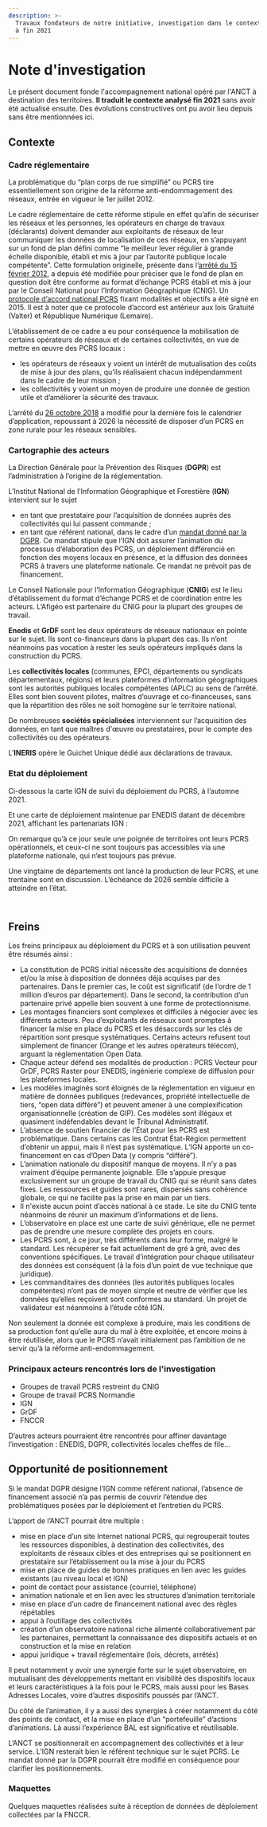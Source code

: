 ```yaml
---
description: >-
  Travaux fondateurs de notre initiative, investigation dans le contexte du PCRS
  à fin 2021
---
```


# Note d'investigation

Le présent document fonde l'accompagnement national opéré par l'ANCT à destination des territoires. **Il traduit le contexte analysé fin 2021** sans avoir été actualisé ensuite. Des évolutions constructives ont pu avoir lieu depuis sans être mentionnées ici.

## Contexte

### Cadre réglementaire

La problématique du “plan corps de rue simplifié” ou PCRS tire essentiellement son origine de la réforme anti-endommagement des réseaux, entrée en vigueur le 1er juillet 2012.

Le cadre réglementaire de cette réforme stipule en effet qu’afin de sécuriser les réseaux et les personnes, les opérateurs en charge de travaux (déclarants) doivent demander aux exploitants de réseaux de leur communiquer les données de localisation de ces réseaux, en s’appuyant sur un fond de plan défini comme “le meilleur lever régulier à grande échelle disponible, établi et mis à jour par l’autorité publique locale compétente”. Cette formulation originelle, présente dans l’[arrêté du 15 février 2012](https://www.legifrance.gouv.fr/loda/id/JORFTEXT000025391351/2022-03-03/), a depuis été modifiée pour préciser que le fond de plan en question doit être conforme au format d’échange PCRS établi et mis à jour par le Conseil National pour l’Information Géographique (CNIG). Un [protocole d’accord national PCRS](http://cnig.gouv.fr/wp-content/uploads/2015/06/PROTOCOLE-ACCORD-SIGNE.pdf) fixant modalités et objectifs a été signé en 2015. Il est à noter que ce protocole d’accord est antérieur aux lois Gratuité (Valter) et République Numérique (Lemaire).

L’établissement de ce cadre a eu pour conséquence la mobilisation de certains opérateurs de réseaux et de certaines collectivités, en vue de mettre en œuvre des PCRS locaux :

* les opérateurs de réseaux y voient un intérêt de mutualisation des coûts de mise à jour des plans, qu’ils réalisaient chacun indépendamment dans le cadre de leur mission ;
* les collectivités y voient un moyen de produire une donnée de gestion utile et d’améliorer la sécurité des travaux.

L’arrêté du [26 octobre 2018](https://www.legifrance.gouv.fr/loda/id/LEGIARTI000037666161/2018-12-01/) a modifié pour la dernière fois le calendrier d’application, repoussant à 2026 la nécessité de disposer d’un PCRS en zone rurale pour les réseaux sensibles.

### Cartographie des acteurs

La Direction Générale pour la Prévention des Risques (**DGPR**) est l’administration à l’origine de la réglementation.

L’Institut National de l’Information Géographique et Forestière (**IGN**) intervient sur le sujet

* en tant que prestataire pour l’acquisition de données auprès des collectivités qui lui passent commande ;
* en tant que référent national, dans le cadre d’un [mandat donné par la DGPR](https://ideo.ternum-bfc.fr/sites/default/files/2020-03/IGN_PCRS%20%20mandat%20DGPR.PDF). Ce mandat stipule que l’IGN doit assurer l’animation du processus d’élaboration des PCRS, un déploiement différencié en fonction des moyens locaux en présence, et la diffusion des données PCRS à travers une plateforme nationale. Ce mandat ne prévoit pas de financement.

Le Conseil Nationale pour l’Information Géographique (**CNIG**) est le lieu d’établissement du format d’échange PCRS et de coordination entre les acteurs. L’Afigéo est partenaire du CNIG pour la plupart des groupes de travail.

**Enedis** et **GrDF** sont les deux opérateurs de réseaux nationaux en pointe sur le sujet. Ils sont co-financeurs dans la plupart des cas. Ils n’ont néanmoins pas vocation à rester les seuls opérateurs impliqués dans la construction du PCRS.

Les **collectivités locales** (communes, EPCI, départements ou syndicats départementaux, régions) et leurs plateformes d’information géographiques sont les autorités publiques locales compétentes (APLC) au sens de l’arrêté. Elles sont bien souvent pilotes, maîtres d’ouvrage et co-financeuses, sans que la répartition des rôles ne soit homogène sur le territoire national.

De nombreuses **sociétés spécialisées** interviennent sur l’acquisition des données, en tant que maîtres d'œuvre ou prestataires, pour le compte des collectivités ou des opérateurs.

L’**INERIS** opère le Guichet Unique dédié aux déclarations de travaux.

### Etat du déploiement

Ci-dessous la carte IGN de suivi du déploiement du PCRS, à l’automne 2021.

Et une carte de déploiement maintenue par ENEDIS datant de décembre 2021, affichant les partenariats IGN :

On remarque qu’à ce jour seule une poignée de territoires ont leurs PCRS opérationnels, et ceux-ci ne sont toujours pas accessibles via une plateforme nationale, qui n’est toujours pas prévue.

Une vingtaine de départements ont lancé la production de leur PCRS, et une trentaine sont en discussion. L’échéance de 2026 semble difficile à atteindre en l’état.

<figure><img src="../.gitbook/assets/image (7).png" alt=""><figcaption></figcaption></figure>

<figure><img src="../.gitbook/assets/image (14).png" alt=""><figcaption></figcaption></figure>

## Freins

Les freins principaux au déploiement du PCRS et à son utilisation peuvent être résumés ainsi :

* La constitution de PCRS initial nécessite des acquisitions de données et/ou la mise à disposition de données déjà acquises par des partenaires. Dans le premier cas, le coût est significatif (de l’ordre de 1 million d’euros par département). Dans le second, la contribution d’un partenaire privé appelle bien souvent à une forme de protectionnisme.
* Les montages financiers sont complexes et difficiles à négocier avec les différents acteurs. Peu d’exploitants de réseaux sont promptes à financer la mise en place du PCRS et les désaccords sur les clés de répartition sont presque systématiques. Certains acteurs refusent tout simplement de financer (Orange et les autres opérateurs télécom), arguant la réglementation Open Data.
* Chaque acteur défend ses modalités de production : PCRS Vecteur pour GrDF, PCRS Raster pour ENEDIS, ingénierie complexe de diffusion pour les plateformes locales.
* Les modèles imaginés sont éloignés de la réglementation en vigueur en matière de données publiques (redevances, propriété intellectuelle de tiers, “open data différé”) et peuvent amener à une complexification organisationnelle (création de GIP). Ces modèles sont illégaux et quasiment indéfendables devant le Tribunal Administratif.
* L’absence de soutien financier de l’État pour les PCRS est problématique. Dans certains cas les Contrat État-Région permettent d’obtenir un appui, mais il n’est pas systématique. L’IGN apporte un co-financement en cas d’Open Data (y compris “différé”).
* L’animation nationale du dispositif manque de moyens. Il n’y a pas vraiment d’équipe permanente joignable. Elle s’appuie presque exclusivement sur un groupe de travail du CNIG qui se réunit sans dates fixes. Les ressources et guides sont rares, dispersés sans cohérence globale, ce qui ne facilite pas la prise en main par un tiers.
* Il n'existe aucun point d’accès national à ce stade. Le site du CNIG tente néanmoins de réunir un maximum d’informations et de liens.
* L’observatoire en place est une carte de suivi générique, elle ne permet pas de prendre une mesure complète des projets en cours.
* Les PCRS sont, à ce jour, très différents dans leur forme, malgré le standard. Les récupérer se fait actuellement de gré à gré, avec des conventions spécifiques. Le travail d’intégration pour chaque utilisateur des données est conséquent (à la fois d’un point de vue technique que juridique).
* Les commanditaires des données (les autorités publiques locales compétentes) n’ont pas de moyen simple et neutre de vérifier que les données qu’elles reçoivent sont conformes au standard. Un projet de validateur est néanmoins à l’étude côté IGN.

Non seulement la donnée est complexe à produire, mais les conditions de sa production font qu’elle aura du mal à être exploitée, et encore moins à être réutilisée, alors que le PCRS n’avait initialement pas l’ambition de ne servir qu’à la réforme anti-endommagement.

### Principaux acteurs rencontrés lors de l'investigation

* Groupes de travail PCRS restreint du CNIG
* Groupe de travail PCRS Normandie
* IGN
* GrDF
* FNCCR

D’autres acteurs pourraient être rencontrés pour affiner davantage l’investigation : ENEDIS, DGPR, collectivités locales cheffes de file…

## Opportunité de positionnement

Si le mandat DGPR désigne l’IGN comme référent national, l’absence de financement associé n’a pas permis de couvrir l’étendue des problématiques posées par le déploiement et l’entretien du PCRS.

L’apport de l’ANCT pourrait être multiple :

* mise en place d’un site Internet national PCRS, qui regrouperait toutes les ressources disponibles, à destination des collectivités, des exploitants de réseaux cibles et des entreprises qui se positionnent en prestataire sur l’établissement ou la mise à jour du PCRS
* mise en place de guides de bonnes pratiques en lien avec les guides existants (au niveau local et IGN)
* point de contact pour assistance (courriel, téléphone)
* animation nationale et en lien avec les structures d’animation territoriale
* mise en place d’un cadre de financement national avec des règles répétables
* appui à l’outillage des collectivités
* création d’un observatoire national riche alimenté collaborativement par les partenaires, permettant la connaissance des dispositifs actuels et en construction et la mise en relation
* appui juridique + travail réglementaire (lois, décrets, arrêtés)

Il peut notamment y avoir une synergie forte sur le sujet observatoire, en mutualisant des développements mettant en visibilité des dispositifs locaux et leurs caractéristiques à la fois pour le PCRS, mais aussi pour les Bases Adresses Locales, voire d’autres dispositifs poussés par l’ANCT.

Du côté de l’animation, il y a aussi des synergies à créer notamment du côté des points de contact, et la mise en place d’un “portefeuille” d’actions d’animations. Là aussi l’expérience BAL est significative et réutilisable.

L’ANCT se positionnerait en accompagnement des collectivités et à leur service. L’IGN resterait bien le référent technique sur le sujet PCRS. Le mandat donné par la DGPR pourrait être modifié en conséquence pour clarifier les positionnements.

### Maquettes

Quelques maquettes réalisées suite à réception de données de déploiement collectées par la FNCCR.

<figure><img src="../.gitbook/assets/image (11).png" alt=""><figcaption></figcaption></figure>
